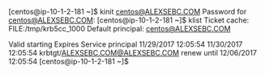 [centos@ip-10-1-2-181 ~]$ kinit centos@ALEXSEBC.COM
Password for centos@ALEXSEBC.COM: 
[centos@ip-10-1-2-181 ~]$ klist
Ticket cache: FILE:/tmp/krb5cc_1000
Default principal: centos@ALEXSEBC.COM

Valid starting       Expires              Service principal
11/29/2017 12:05:54  11/30/2017 12:05:54  krbtgt/ALEXSEBC.COM@ALEXSEBC.COM
	renew until 12/06/2017 12:05:54
[centos@ip-10-1-2-181 ~]$ 
